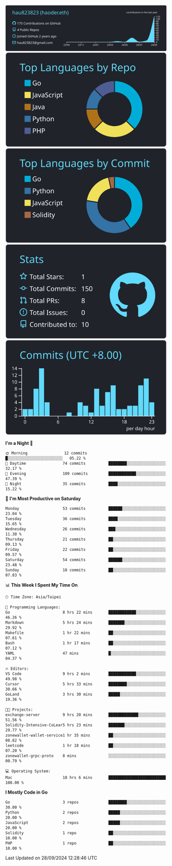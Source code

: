 [![](https://raw.githubusercontent.com/hau823823/hau823823/master/profile-summary-card-output/react/0-profile-details.svg)](https://github.com/vn7n24fzkq/github-profile-summary-cards)
[![](https://raw.githubusercontent.com/hau823823/hau823823/master/profile-summary-card-output/react/1-repos-per-language.svg)](https://github.com/vn7n24fzkq/github-profile-summary-cards) [![](https://raw.githubusercontent.com/hau823823/hau823823/master/profile-summary-card-output/react/2-most-commit-language.svg)](https://github.com/vn7n24fzkq/github-profile-summary-cards)
[![](https://raw.githubusercontent.com/hau823823/hau823823/master/profile-summary-card-output/react/3-stats.svg)](https://github.com/vn7n24fzkq/github-profile-summary-cards) [![](https://raw.githubusercontent.com/hau823823/hau823823/master/profile-summary-card-output/react/4-productive-time.svg)](https://github.com/vn7n24fzkq/github-profile-summary-cards)

<!--START_SECTION:waka-->
**I'm a Night 🦉** 

```text
🌞 Morning                12 commits          █░░░░░░░░░░░░░░░░░░░░░░░░   05.22 % 
🌆 Daytime                74 commits          ████████░░░░░░░░░░░░░░░░░   32.17 % 
🌃 Evening                109 commits         ████████████░░░░░░░░░░░░░   47.39 % 
🌙 Night                  35 commits          ████░░░░░░░░░░░░░░░░░░░░░   15.22 % 
```
📅 **I'm Most Productive on Saturday** 

```text
Monday                   53 commits          ██████░░░░░░░░░░░░░░░░░░░   23.04 % 
Tuesday                  36 commits          ████░░░░░░░░░░░░░░░░░░░░░   15.65 % 
Wednesday                26 commits          ███░░░░░░░░░░░░░░░░░░░░░░   11.30 % 
Thursday                 21 commits          ██░░░░░░░░░░░░░░░░░░░░░░░   09.13 % 
Friday                   22 commits          ██░░░░░░░░░░░░░░░░░░░░░░░   09.57 % 
Saturday                 54 commits          ██████░░░░░░░░░░░░░░░░░░░   23.48 % 
Sunday                   18 commits          ██░░░░░░░░░░░░░░░░░░░░░░░   07.83 % 
```


📊 **This Week I Spent My Time On** 

```text
🕑︎ Time Zone: Asia/Taipei

💬 Programming Languages: 
Go                       8 hrs 22 mins       ████████████░░░░░░░░░░░░░   46.26 % 
Markdown                 5 hrs 24 mins       ███████░░░░░░░░░░░░░░░░░░   29.92 % 
Makefile                 1 hr 22 mins        ██░░░░░░░░░░░░░░░░░░░░░░░   07.61 % 
Bash                     1 hr 17 mins        ██░░░░░░░░░░░░░░░░░░░░░░░   07.12 % 
YAML                     47 mins             █░░░░░░░░░░░░░░░░░░░░░░░░   04.37 % 

🔥 Editors: 
VS Code                  9 hrs 2 mins        ████████████░░░░░░░░░░░░░   49.98 % 
Cursor                   5 hrs 33 mins       ████████░░░░░░░░░░░░░░░░░   30.66 % 
GoLand                   3 hrs 30 mins       █████░░░░░░░░░░░░░░░░░░░░   19.36 % 

🐱‍💻 Projects: 
exchange-server          9 hrs 20 mins       █████████████░░░░░░░░░░░░   51.56 % 
Solidity-Intensive-CoLear5 hrs 23 mins       ███████░░░░░░░░░░░░░░░░░░   29.77 % 
zonewallet-wallet-service1 hr 35 mins        ██░░░░░░░░░░░░░░░░░░░░░░░   08.82 % 
leetcode                 1 hr 18 mins        ██░░░░░░░░░░░░░░░░░░░░░░░   07.20 % 
zonewallet-grpc-proto    8 mins              ░░░░░░░░░░░░░░░░░░░░░░░░░   00.79 % 

💻 Operating System: 
Mac                      18 hrs 6 mins       █████████████████████████   100.00 % 
```

**I Mostly Code in Go** 

```text
Go                       3 repos             ████████░░░░░░░░░░░░░░░░░   30.00 % 
Python                   2 repos             █████░░░░░░░░░░░░░░░░░░░░   20.00 % 
JavaScript               2 repos             █████░░░░░░░░░░░░░░░░░░░░   20.00 % 
Solidity                 1 repo              ██░░░░░░░░░░░░░░░░░░░░░░░   10.00 % 
PHP                      1 repo              ██░░░░░░░░░░░░░░░░░░░░░░░   10.00 % 
```




 Last Updated on 28/09/2024 12:28:46 UTC
<!--END_SECTION:waka-->
